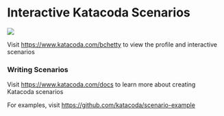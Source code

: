 # Interactive Katacoda Scenarios

[![](http://shields.katacoda.com/katacoda/bchetty/count.svg)](https://www.katacoda.com/bchetty "Get your profile on Katacoda.com")

Visit https://www.katacoda.com/bchetty to view the profile and interactive scenarios

### Writing Scenarios
Visit https://www.katacoda.com/docs to learn more about creating Katacoda scenarios

For examples, visit https://github.com/katacoda/scenario-example
